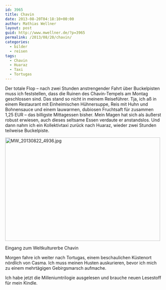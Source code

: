 ```yaml
---
id: 3965
title: Chavin
date: 2013-08-20T04:18:10+00:00
author: Mathias Wellner
layout: post
guid: http://www.mwellner.de/?p=3965
permalink: /2013/08/20/chavin/
categories:
  - bilder
  - reisen
tags:
  - Chavin
  - Huaraz
  - Taxi
  - Tortugas
---
```

Der totale Flop &#8211; nach zwei Stunden anstrengender Fahrt über Buckelpisten muss ich feststellen, dass die Ruinen des Chavin-Tempels am Montag geschlossen sind. Das stand so nicht in meinem Reiseführer. Tja, ich aß in einem Restaurant mit Einheimischen Hühnersuppe, Reis mit Huhn und Bohnensauce und einem lauwarmen, dubiosen Fruchtsaft für zusammen 1,25 EUR &#8211; das billigste Mittagessen bisher. Mein Magen hat sich als äußerst robust erwiesen, auch dieses seltsame Essen verdaute er anstandslos. Und dann nahm ich ein Kollektivtaxi zurück nach Huaraz, wieder zwei Stunden teilweise Buckelpiste. 

<div style="width: 510px" class="wp-caption aligncenter">
  <a href="http://www.flickr.com/photos/mwellner/9792263504/" title="MW_20130822_4936.jpg by mwellner, on Flickr"><img src="http://farm4.staticflickr.com/3694/9792263504_8856036f2a.jpg" width="500" height="334" alt="MW_20130822_4936.jpg" /></a>
  
  <p class="wp-caption-text">
    Eingang zum Weltkulturerbe Chavin<br />
  </p>
</div>

Morgen fahre ich weiter nach Tortugas, einem beschaulichen Küstenort nördlich von Casma. Ich muss meinen Husten auskurieren, bevor ich mich zu einem mehrtägigen Gebirgsmarsch aufmache. 

Ich habe jetzt die Milleniumtrilogie ausgelesen und brauche neuen Lesestoff für mein Kindle.